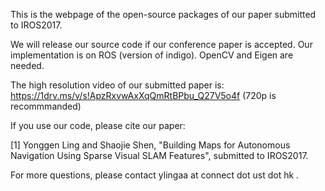 This is the webpage of the open-source packages of our paper submitted to IROS2017. 

We will release our source code if our conference paper is accepted. Our implementation is on ROS (version of indigo). OpenCV and Eigen are needed.

The high resolution video of our submitted paper is: 
https://1drv.ms/v/s!ApzRxvwAxXqQmRtBPbu_Q27V5o4f
(720p is recommmanded)

If you use our code, please cite our paper:

[1] Yonggen Ling and Shaojie Shen, "Building Maps for Autonomous Navigation Using Sparse Visual SLAM Features", submitted to IROS2017.

For more questions, please contact ylingaa at connect dot ust dot hk .

